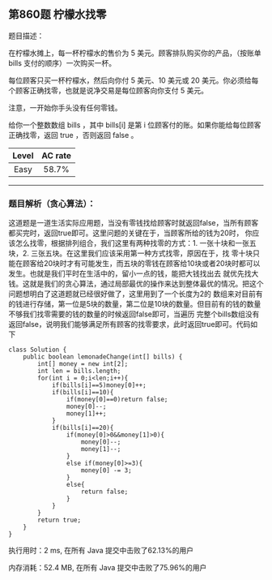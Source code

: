 第860题 柠檬水找零
---

</h3>题目描述：</h3>

在柠檬水摊上，每一杯柠檬水的售价为 5 美元。顾客排队购买你的产品，（按账单 bills 支付的顺序）一次购买一杯。


每位顾客只买一杯柠檬水，然后向你付 5 美元、10 美元或 20 美元。你必须给每个顾客正确找零，也就是说净交易是每位顾客向你支付 5 美元。


注意，一开始你手头没有任何零钱。


给你一个整数数组 bills ，其中 bills[i] 是第 i 位顾客付的账。如果你能给每位顾客正确找零，返回 true ，否则返回 false 。

|Level|AC rate|
|:---:|:---:|
|Easy|58.7%|

---

<h3>题目解析（贪心算法）：</h3>
这道题是一道生活实际应用题，当没有零钱找给顾客时就返回false，当所有顾客都买完时，返回true即可。这里问题的关键在于，当顾客所给的钱为20时，
你应该怎么找零，根据排列组合，我们这里有两种找零的方式：1. 一张十块和一张五块，2. 三张五块。在这里我们应该采用第一种方式找零，原因在于，找
零十块只能在顾客给20块时才有可能发生，而五块的零钱在顾客给10块或者20块时都可以发生。也就是我们平时在生活中的，留小一点的钱，能把大钱找出去
就优先找大钱。这就是我们的贪心算法，通过局部最优的操作来达到整体最优的情况。把这个问题想明白了这道题就已经很好做了，这里用到了一个长度为2的
数组来对目前有的钱进行存储，第一位是5块的数量，第二位是10块的数量。但目前有的钱的数量不够我们找零需要的钱的数量的时候返回false即可，当遍历
完整个bills数组没有返回false，说明我们能够满足所有顾客的找零要求，此时返回true即可。代码如下

```
class Solution {
    public boolean lemonadeChange(int[] bills) {
        int[] money = new int[2];
        int len = bills.length;
        for(int i = 0;i<len;i++){
            if(bills[i]==5)money[0]++;
            if(bills[i]==10){
                if(money[0]==0)return false;
                money[0]--;
                money[1]++;
            }
            if(bills[i]==20){
                if(money[0]>0&&money[1]>0){
                    money[0]--;
                    money[1]--;
                }
                else if(money[0]>=3){
                    money[0] -= 3;
                }
                else{
                    return false;
                }
            }
        }
        return true;
    }
}
```

执行用时：2 ms, 在所有 Java 提交中击败了62.13%的用户

内存消耗：52.4 MB, 在所有 Java 提交中击败了75.96%的用户


